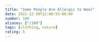 ```yaml
---
title: "Some People Are Allergic to Wool"
date: 2021-12-30T12:08:53-06:00
number: 100
aliases: ["/100"]
tags: [clothing, nature]
rating: 5
---
```


